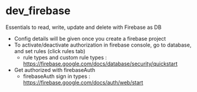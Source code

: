 # dev_firebase
Essentials to read, write, update and delete with Firebase as DB

- Config details will be given once you create a firebase project
- To activate/deactivate authorization in firebase console, go to database, and set rules (click rules tab)
   * rule types and custom rule types : https://firebase.google.com/docs/database/security/quickstart
- Get authorized with firebaseAuth
   * firebaseAuth sign in types : https://firebase.google.com/docs/auth/web/start
